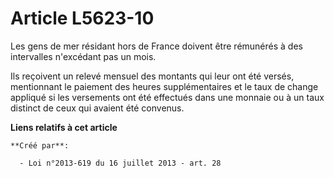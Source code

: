 # Article L5623-10

Les gens de mer résidant hors de France doivent être rémunérés à des intervalles n'excédant pas un mois. 

Ils reçoivent un relevé mensuel des montants qui leur ont été versés, mentionnant le paiement des heures supplémentaires et
le taux de change appliqué si les versements ont été effectués dans une monnaie ou à un taux distinct de ceux qui avaient été
convenus.

**Liens relatifs à cet article**

	**Créé par**:

	  - Loi n°2013-619 du 16 juillet 2013 - art. 28
